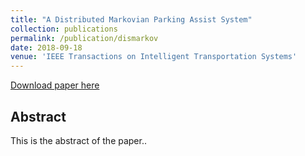```yaml
---
title: "A Distributed Markovian Parking Assist System"
collection: publications
permalink: /publication/dismarkov
date: 2018-09-18
venue: 'IEEE Transactions on Intelligent Transportation Systems'
---
```


[Download paper here](http://academicpages.github.io/files/paper1.pdf)

## Abstract

This is the abstract of the paper.. 
